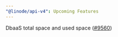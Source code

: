 ```yaml
---
"@linode/api-v4": Upcoming Features
---
```


DbaaS total space and used space ([#9560](https://github.com/linode/manager/pull/9560))
